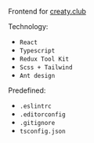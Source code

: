 Frontend for [creaty.club](https://creaty.club)


Technology:
- `React`
- `Typescript`
- `Redux Tool Kit`
- `Scss + Tailwind`
- `Ant design`

Predefined:

- `.eslintrc`
- `.editorconfig`
- `.gitignore`
- `tsconfig.json`
